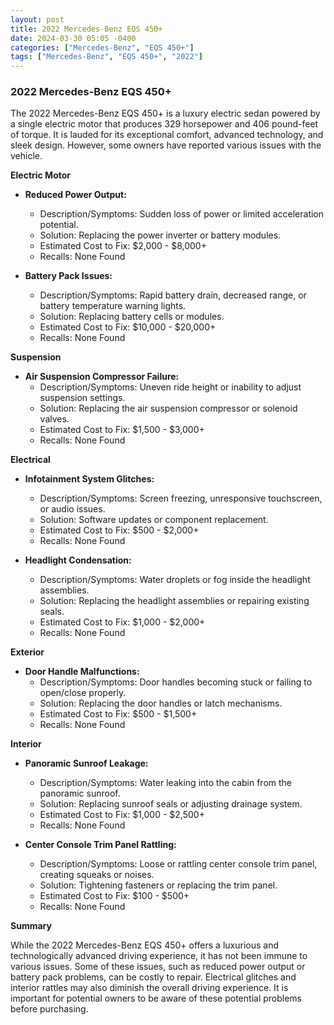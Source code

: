 ```yaml
---
layout: post
title: 2022 Mercedes-Benz EQS 450+
date: 2024-03-30 05:05 -0400
categories: ["Mercedes-Benz", "EQS 450+"]
tags: ["Mercedes-Benz", "EQS 450+", "2022"]
---
```

### **2022 Mercedes-Benz EQS 450+**

The 2022 Mercedes-Benz EQS 450+ is a luxury electric sedan powered by a single electric motor that produces 329 horsepower and 406 pound-feet of torque. It is lauded for its exceptional comfort, advanced technology, and sleek design. However, some owners have reported various issues with the vehicle.

**Electric Motor**

* **Reduced Power Output:**
   - Description/Symptoms: Sudden loss of power or limited acceleration potential.
   - Solution: Replacing the power inverter or battery modules.
   - Estimated Cost to Fix: $2,000 - $8,000+
   - Recalls: None Found

* **Battery Pack Issues:**
   - Description/Symptoms: Rapid battery drain, decreased range, or battery temperature warning lights.
   - Solution: Replacing battery cells or modules.
   - Estimated Cost to Fix: $10,000 - $20,000+
   - Recalls: None Found

**Suspension**

* **Air Suspension Compressor Failure:**
   - Description/Symptoms: Uneven ride height or inability to adjust suspension settings.
   - Solution: Replacing the air suspension compressor or solenoid valves.
   - Estimated Cost to Fix: $1,500 - $3,000+
   - Recalls: None Found

**Electrical**

* **Infotainment System Glitches:**
   - Description/Symptoms: Screen freezing, unresponsive touchscreen, or audio issues.
   - Solution: Software updates or component replacement.
   - Estimated Cost to Fix: $500 - $2,000+
   - Recalls: None Found

* **Headlight Condensation:**
   - Description/Symptoms: Water droplets or fog inside the headlight assemblies.
   - Solution: Replacing the headlight assemblies or repairing existing seals.
   - Estimated Cost to Fix: $1,000 - $2,000+
   - Recalls: None Found

**Exterior**

* **Door Handle Malfunctions:**
   - Description/Symptoms: Door handles becoming stuck or failing to open/close properly.
   - Solution: Replacing the door handles or latch mechanisms.
   - Estimated Cost to Fix: $500 - $1,500+
   - Recalls: None Found

**Interior**

* **Panoramic Sunroof Leakage:**
   - Description/Symptoms: Water leaking into the cabin from the panoramic sunroof.
   - Solution: Replacing sunroof seals or adjusting drainage system.
   - Estimated Cost to Fix: $1,000 - $2,500+
   - Recalls: None Found

* **Center Console Trim Panel Rattling:**
   - Description/Symptoms: Loose or rattling center console trim panel, creating squeaks or noises.
   - Solution: Tightening fasteners or replacing the trim panel.
   - Estimated Cost to Fix: $100 - $500+
   - Recalls: None Found

**Summary**

While the 2022 Mercedes-Benz EQS 450+ offers a luxurious and technologically advanced driving experience, it has not been immune to various issues. Some of these issues, such as reduced power output or battery pack problems, can be costly to repair. Electrical glitches and interior rattles may also diminish the overall driving experience. It is important for potential owners to be aware of these potential problems before purchasing.
